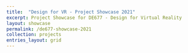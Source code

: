 ```yaml
---
title:  "Design for VR - Project Showcase 2021"
excerpt: Project Showcase for DE677 - Design for Virtual Reality
layout: showcase
permalink: /de677-showcase-2021
collection: projects
entries_layout: grid
---
```

